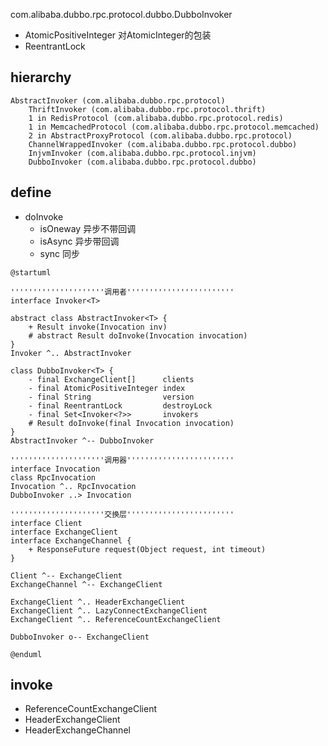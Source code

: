 com.alibaba.dubbo.rpc.protocol.dubbo.DubboInvoker

* AtomicPositiveInteger 对AtomicInteger的包装
* ReentrantLock

## hierarchy
```
AbstractInvoker (com.alibaba.dubbo.rpc.protocol)
    ThriftInvoker (com.alibaba.dubbo.rpc.protocol.thrift)
    1 in RedisProtocol (com.alibaba.dubbo.rpc.protocol.redis)
    1 in MemcachedProtocol (com.alibaba.dubbo.rpc.protocol.memcached)
    2 in AbstractProxyProtocol (com.alibaba.dubbo.rpc.protocol)
    ChannelWrappedInvoker (com.alibaba.dubbo.rpc.protocol.dubbo)
    InjvmInvoker (com.alibaba.dubbo.rpc.protocol.injvm)
    DubboInvoker (com.alibaba.dubbo.rpc.protocol.dubbo)
```

## define
* doInvoke
  * isOneway 异步不带回调
  * isAsync 异步带回调
  * sync 同步

```plantuml
@startuml

'''''''''''''''''''''调用者''''''''''''''''''''''''
interface Invoker<T>

abstract class AbstractInvoker<T> {
    + Result invoke(Invocation inv)
    # abstract Result doInvoke(Invocation invocation)
}
Invoker ^.. AbstractInvoker

class DubboInvoker<T> {
    - final ExchangeClient[]      clients
    - final AtomicPositiveInteger index
    - final String                version
    - final ReentrantLock         destroyLock
    - final Set<Invoker<?>>       invokers
    # Result doInvoke(final Invocation invocation)
}
AbstractInvoker ^-- DubboInvoker

'''''''''''''''''''''调用器''''''''''''''''''''''''
interface Invocation
class RpcInvocation
Invocation ^.. RpcInvocation
DubboInvoker ..> Invocation

'''''''''''''''''''''交换层''''''''''''''''''''''''
interface Client
interface ExchangeClient
interface ExchangeChannel {
    + ResponseFuture request(Object request, int timeout)
}

Client ^-- ExchangeClient
ExchangeChannel ^-- ExchangeClient

ExchangeClient ^.. HeaderExchangeClient
ExchangeClient ^.. LazyConnectExchangeClient
ExchangeClient ^.. ReferenceCountExchangeClient

DubboInvoker o-- ExchangeClient

@enduml
```

## invoke
* ReferenceCountExchangeClient
* HeaderExchangeClient
* HeaderExchangeChannel